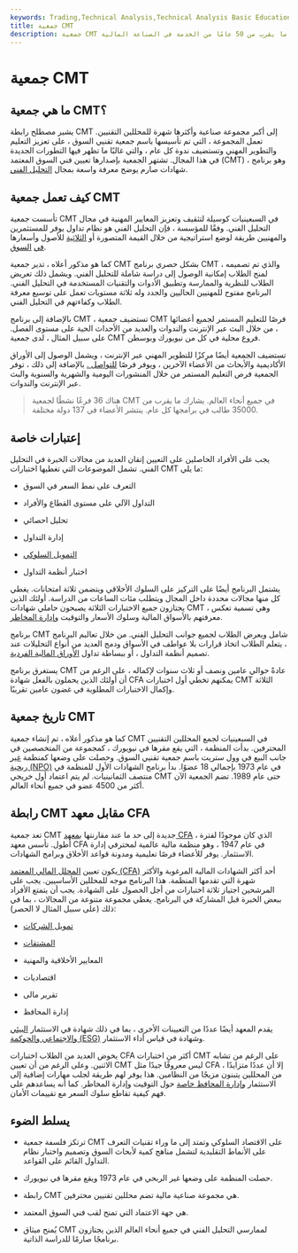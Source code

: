 ```yaml
---
keywords: Trading,Technical Analysis,Technical Analysis Basic Education
title: جمعية CMT
description: جمعية CMT هي هيئة اعتماد عالمية لديها ما يقرب من 50 عامًا من الخدمة في الصناعة المالية.
---
```


# جمعية CMT
## ما هي جمعية CMT؟

يشير مصطلح رابطة CMT إلى أكبر مجموعة صناعية وأكثرها شهرة للمحللين التقنيين. تعمل المجموعة ، التي تم تأسيسها باسم جمعية تقنيي السوق ، على تعزيز التعليم والتطوير المهني وتستضيف ندوة كل عام ، والتي غالبًا ما تظهر فيها التطورات الجديدة في هذا المجال. تشتهر الجمعية بإصدارها تعيين فني السوق المعتمد (CMT) ، وهو برنامج شهادات صارم يوضح معرفة واسعة بمجال [التحليل الفني](/technicalanalysis).

## كيف تعمل جمعية CMT

تأسست جمعية CMT في السبعينيات كوسيلة لتثقيف وتعزيز المعايير المهنية في مجال التحليل الفني. وفقًا للمؤسسة ، فإن التحليل الفني هو نظام تداول يوفر للمستثمرين والمهنيين طريقة لوضع استراتيجية من خلال القيمة المتصورة أو [الثلاثية](/intrinsicvalue) للأصول وأسعارها [في](/intrinsicvalue) [السوق](/market-price).

كما هو مذكور أعلاه ، تدير جمعية CMT بشكل حصري برنامج CMT ، والذي تم تصميمه لمنح الطلاب إمكانية الوصول إلى دراسة شاملة للتحليل الفني. ويشمل ذلك تعريض الطلاب للنظرية والممارسة وتطبيق الأدوات والتقنيات المستخدمة في التحليل الفني. البرنامج مفتوح للمهنيين الحاليين والجدد وله ثلاثة مستويات تعمل على توسيع معرفة الطلاب وكفاءتهم في التحليل الفني.

بالإضافة إلى برنامج CMT ، تستضيف جمعية CMT فرصًا للتعليم المستمر لجميع أعضائها ، من خلال البث عبر الإنترنت والندوات والعديد من الأحداث الحية على مستوى الفصل. على سبيل المثال ، لدى جمعية CMT فروع محلية في كل من نيويورك وبوسطن.

تستضيف الجمعية أيضًا مركزًا للتطوير المهني عبر الإنترنت ، ويشمل الوصول إلى الأوراق الأكاديمية والأبحاث من الأعضاء الآخرين ، ويوفر فرصًا [للتواصل .](/networking) بالإضافة إلى ذلك ، توفر الجمعية فرص التعليم المستمر من خلال المنشورات اليومية والشهرية والسنوية والبث عبر الإنترنت والندوات.

> هناك 36 فرعًا نشطًا لجمعية CMT في جميع أنحاء العالم. يشارك ما يقرب من 35000 طالب في برامجها كل عام. ينتشر الأعضاء في 137 دولة مختلفة.

>

>

>

## إعتبارات خاصة

يجب على الأفراد الحاصلين على التعيين إتقان العديد من مجالات الخبرة في التحليل الفني. تشمل الموضوعات التي تغطيها اختبارات CMT ما يلي:

- التعرف على نمط السعر في السوق

- التداول الآلي على مستوى القطاع والأفراد

- تحليل احصائي

- إدارة التداول

- [التمويل السلوكي](/behavioralfinance)

- اختبار أنظمة التداول

يشتمل البرنامج أيضًا على التركيز على السلوك الأخلاقي ويتضمن ثلاثة امتحانات. يغطي كل منها مجالات محددة داخل المجال ويتطلب مئات الساعات من الدراسة. أولئك الذين يجتازون جميع الاختبارات الثلاثة يصبحون حاملي شهادات CMT ، وهي تسمية تعكس معرفتهم بالأسواق المالية وسلوك الأسعار والتوقيت [وإدارة المخاطر](/riskmanagement).

برنامج CMT شامل ويعرض الطلاب لجميع جوانب التحليل الفني. من خلال تعاليم البرنامج ، يتعلم الطلاب اتخاذ قرارات بلا عواطف في الأسواق ودمج العديد من أنواع التحليلات عند تصميم أنظمة التداول ، أو ببساطة تداول [الأوراق المالية الفردية](/security).

يستغرق برنامج CMT عادةً حوالي عامين ونصف أو ثلاث سنوات لإكماله ، على الرغم من أن أولئك الذين يحملون بالفعل شهادة CFA يمكنهم تخطي أول اختبارات CMT الثلاثة وإكمال الاختبارات المطلوبة في غضون عامين تقريبًا.

## تاريخ جمعية CMT

كما هو مذكور أعلاه ، تم إنشاء جمعية CMT في السبعينيات لجمع المحللين التقنيين المحترفين. بدأت المنظمة ، التي يقع مقرها في نيويورك ، كمجموعة من المتخصصين في جانب البيع في وول ستريت باسم جمعية تقنيي السوق. وحصلت على وضعها كمنظمة [غير ربحية (NPO)](/non-profitorganization) في عام 1973 بإجمالي 18 عضوًا. بدأ برنامج الشهادات الأول للمنظمة في منتصف الثمانينيات. لم يتم اعتماد أول خريجي CMT حتى عام 1989. تضم الجمعية الآن أكثر من 4500 عضو في جميع أنحاء العالم.

## رابطة CMT مقابل معهد CFA

تعد جمعية CMT جديدة إلى حد ما عند مقارنتها [بمعهد CFA](/cfainstitute) ، الذي كان موجودًا لفترة أطول. تأسس معهد CFA في عام 1947 ، وهو منظمة مالية عالمية لمحترفي إدارة الاستثمار. يوفر للأعضاء فرصًا تعليمية ومدونة قواعد الأخلاق وبرامج الشهادات.

يكون تعيين [المحلل المالي المعتمد (CFA)](/cfa) أحد أكثر الشهادات المالية المرغوبة والأكثر شهرة التي تقدمها المنظمة. هذا البرنامج موجه للمحللين الأساسيين. يجب على المرشحين اجتياز ثلاثة اختبارات من أجل الحصول على الشهادة. يجب أن يتمتع الأفراد ببعض الخبرة قبل المشاركة في البرنامج. يغطي مجموعة متنوعة من المجالات ، بما في ذلك (على سبيل المثال لا الحصر):

- [تمويل الشركات](/corporatefinance)

- [المشتقات](/derivative)

- المعايير الأخلاقية والمهنية

- اقتصاديات

- تقرير مالى

- إدارة المحافظ

يقدم المعهد أيضًا عددًا من التعيينات الأخرى ، بما في ذلك شهادة في الاستثمار [البيئي](/environmental-social-and-governance-esg-criteria) [والاجتماعي والحوكمة (ESG)](/environmental-social-and-governance-esg-criteria) وشهادة في قياس أداء الاستثمار.

يخوض العديد من الطلاب اختبارات CFA أكثر من اختبارات CMT على الرغم من تشابه الاثنين. وعلى الرغم من أن تعيين CMT ليس معروفًا جيدًا مثل CFA ، إلا أن عددًا متزايدًا من المحللين يتبنون مزيجًا من النظامين. هذا يوفر لهم طريقة لجلب مهارات إضافية إلى الاستثمار [وإدارة المحافظ خاصة](/portfoliomanagement) حول التوقيت وإدارة المخاطر. كما أنه يساعدهم على فهم كيفية تقاطع سلوك السعر مع تقييمات الأمان.

## يسلط الضوء

- ترتكز فلسفة جمعية CMT على الاقتصاد السلوكي وتمتد إلى ما وراء تقنيات التعرف على الأنماط التقليدية لتشمل مناهج كمية لأبحاث السوق وتصميم واختبار نظام التداول القائم على القواعد.

- حصلت المنظمة على وضعها غير الربحي في عام 1973 ويقع مقرها في نيويورك.

- رابطة CMT هي مجموعة صناعية مالية تضم محللين تقنيين محترفين.

- هي جهة الاعتماد التي تمنح لقب فني السوق المعتمد.

- يُمنح ميثاق CMT لممارسي التحليل الفني في جميع أنحاء العالم الذين يجتازون برنامجًا صارمًا للدراسة الذاتية.

